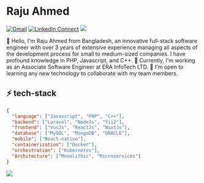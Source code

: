 # Raju Ahmed
[![Gmail](https://img.shields.io/badge/%20-Send%20Mail-black?color=14171A&labelColor=gray&logo=gmail&logoColor=red)](mailto:rajucse1705@gmail.com?subject=From%20GitHub&body=Hi,%20there.%20Found%20you%20from%20GitHub.)
[![LinkedIn Connect](https://img.shields.io/badge/linkedIn-black??color=14171A&labelColor=gray&logo=linkedin)](https://www.linkedin.com/in/raju-ahmed-a91478155/)
![](https://komarev.com/ghpvc/?username=rajuAhmed1705&style=flat-square)

👋 Hello, I'm Raju Ahmed from Bangladesh, an innovative full-stack software engineer with over 3 years of extensive experience managing all aspects of the development process for small to medium-sized companies. I have profound knowledge in PHP, Javascript, and C++. 🔭 Currently, I'm working as an Associate Software Engineer at ERA InfoTech LTD. 👯 I'm open to learning any new technology to collaborate with my team members.

<!--
**rajuAhmed1705/rajuAhmed1705** is a ✨ _special_ ✨ repository because its `README.md` (this file) appears on your GitHub profile.

Here are some ideas to get you started:

- 🔭 I’m currently working on ...
- 🌱 I’m currently learning ...
- 👯 I’m looking to collaborate on ...
- 🤔 I’m looking for help with ...
- 💬 Ask me about ...
- 📫 How to reach me: ...
- 😄 Pronouns: ...
- ⚡ Fun fact: ...

-->

## ⚡ tech-stack
```json
{
  "language": ["Javascript", "PHP", "C++"],
  "backend": ["Laravel", "NodeJs", "Yii2"],
  "frontend": ["VusJs", "ReactJs", "NuxtJs"],
  "database": ["MySQL", "MongoDB", "ORACLE"],
  "mobile": ["React-native"],
  "containerization": ["Docker"],
  "orchestration": ["Kubernetes"],
  "Architecture": ["Monolithic", "Microservices"]
}
```
<img src="https://github-readme-stats.vercel.app/api?username=rajuAhmed1705&show_icons=true">
